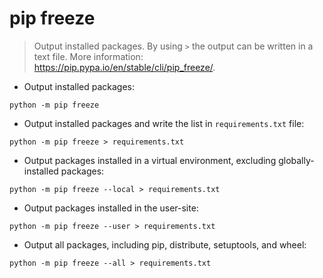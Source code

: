 # pip freeze

> Output installed packages.
> By using `>` the output can be written in a text file.
> More information: <https://pip.pypa.io/en/stable/cli/pip_freeze/>.

- Output installed packages:

`python -m pip freeze`

- Output installed packages and write the list in `requirements.txt` file:

`python -m pip freeze > requirements.txt`

- Output packages installed in a virtual environment, excluding globally-installed packages:

`python -m pip freeze --local > requirements.txt`

- Output packages installed in the user-site:

`python -m pip freeze --user > requirements.txt`

- Output all packages, including pip, distribute, setuptools, and wheel:

`python -m pip freeze --all > requirements.txt`
